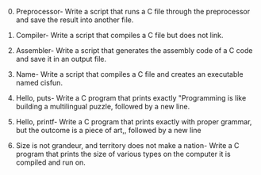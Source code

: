 0. Preprocessor- Write a script that runs a C file through the preprocessor and save the result into another file.

1. Compiler- Write a script that compiles a C file but does not link.

2. Assembler- Write a script that generates the assembly code of a C code and save it in an output file.

3. Name- Write a script that compiles a C file and creates an executable named cisfun.

4. Hello, puts- Write a C program that prints exactly "Programming is like building a multilingual puzzle, followed by a new line.

5. Hello, printf- Write a C program that prints exactly with proper grammar, but the outcome is a piece of art,, followed by a new line

6. Size is not grandeur, and territory does not make a nation- Write a C program that prints the size of various types on the computer it is compiled and run on.	
